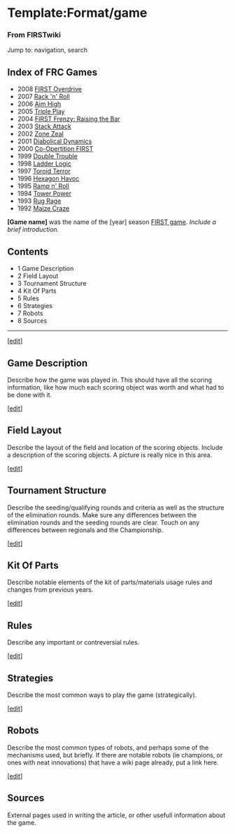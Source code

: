 # Template:Format/game

### From FIRSTwiki

Jump to: navigation, search

Index of FRC Games  
---  
  
  * 2008 [FIRST Overdrive](FIRST_Overdrive "FIRST Overdrive" )
  * 2007 [Rack 'n' Roll](Rack_%27n%27_Roll "Rack 'n' Roll" )
  * 2006 [Aim High](aim-high)
  * 2005 [Triple Play](triple-play)
  * 2004 [FIRST Frenzy: Raising the Bar](FIRST_Frenzy:_Raising_the_Bar "FIRST Frenzy: Raising the Bar" )
  * 2003 [Stack Attack](Stack_Attack "Stack Attack" )
  * 2002 [Zone Zeal](Zone_Zeal "Zone Zeal" )
  * 2001 [Diabolical Dynamics](Diabolical_Dynamics "Diabolical Dynamics" )
  * 2000 [Co-Opertition FIRST](Co-Opertition_FIRST "Co-Opertition FIRST" )
  * 1999 [Double Trouble](Double_Trouble "Double Trouble" )
  * 1998 [Ladder Logic](Ladder_Logic "Ladder Logic" )
  * 1997 [Toroid Terror](Toroid_Terror "Toroid Terror" )
  * 1996 [Hexagon Havoc](Hexagon_Havoc "Hexagon Havoc" )
  * 1995 [Ramp n' Roll](Ramp_n%27_Roll "Ramp n' Roll" )
  * 1994 [Tower Power](Tower_Power "Tower Power" )
  * 1993 [Rug Rage](Rug_Rage "Rug Rage" )
  * 1992 [Maize Craze](Maize_Craze "Maize Craze" )  
  
  

**[Game name]** was the name of the [year] season [FIRST game](FRC_Games "FRC Games" ). _Include a brief introduction._

  

## Contents

  * 1 Game Description
  * 2 Field Layout
  * 3 Tournament Structure
  * 4 Kit Of Parts
  * 5 Rules
  * 6 Strategies
  * 7 Robots
  * 8 Sources  
---  
  
[[edit](/index.php?title=Template:Format/game&action=edit&section=1 "Edit
section: Game Description" )]

## Game Description

Describe how the game was played in. This should have all the scoring
information, like how much each scoring object was worth and what had to be
done with it.

[[edit](/index.php?title=Template:Format/game&action=edit&section=2 "Edit
section: Field Layout" )]

## Field Layout

Describe the layout of the field and location of the scoring objects. Include
a description of the scoring objects. A picture is really nice in this area.

[[edit](/index.php?title=Template:Format/game&action=edit&section=3 "Edit
section: Tournament Structure" )]

## Tournament Structure

Describe the seeding/qualifying rounds and criteria as well as the structure
of the elimination rounds. Make sure any differences between the elimination
rounds and the seeding rounds are clear. Touch on any differences between
regionals and the Championship.

[[edit](/index.php?title=Template:Format/game&action=edit&section=4 "Edit
section: Kit Of Parts" )]

## Kit Of Parts

Describe notable elements of the kit of parts/materials usage rules and
changes from previous years.

[[edit](/index.php?title=Template:Format/game&action=edit&section=5 "Edit
section: Rules" )]

## Rules

Describe any important or contreversial rules.

[[edit](/index.php?title=Template:Format/game&action=edit&section=6 "Edit
section: Strategies" )]

## Strategies

Describe the most common ways to play the game (strategically).

[[edit](/index.php?title=Template:Format/game&action=edit&section=7 "Edit
section: Robots" )]

## Robots

Describe the most common types of robots, and perhaps some of the mechanisms
used, but briefly. If there are notable robots (ie champions, or ones with
neat innovations) that have a wiki page already, put a link here.

  

[[edit](/index.php?title=Template:Format/game&action=edit&section=8 "Edit
section: Sources" )]

## Sources

External pages used in writing the article, or other usefull information about
the game.

